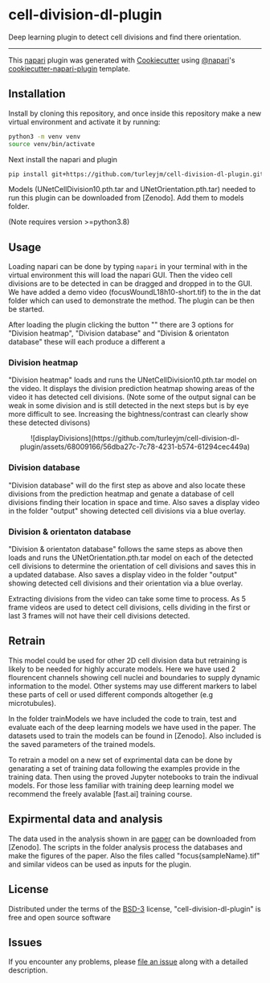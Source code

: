 # cell-division-dl-plugin

Deep learning plugin to detect cell divisions and find there orientation. 

----------------------------------

This [napari] plugin was generated with [Cookiecutter] using [@napari]'s [cookiecutter-napari-plugin] template.

<!--
Don't miss the full getting started guide to set up your new package:
https://github.com/napari/cookiecutter-napari-plugin#getting-started

and review the napari docs for plugin developers:
https://napari.org/stable/plugins/index.html
-->

## Installation

Install by cloning this repository, and once inside this repository make a new virtual environment and activate it by running:

```sh
python3 -m venv venv
source venv/bin/activate
```

Next install the napari and plugin
```sh
pip install git+https://github.com/turleyjm/cell-division-dl-plugin.git
```

Models (UNetCellDivision10.pth.tar and UNetOrientation.pth.tar) needed to run this plugin can be downloaded from [Zenodo]. Add them to models folder.

(Note requires version >=python3.8)

## Usage

Loading napari can be done by typing `napari` in your terminal with in the virtual environment this will load the napari GUI. Then the video cell divisions are to be detected in can be dragged and dropped in to the GUI. We have added a demo video (focusWoundL18h10-short.tif) to the in the dat folder which can used to demonstrate the method. The plugin can be then be started.

After loading the plugin clicking the button "" there are 3 options for "Division heatmap", "Division database" and "Division & orientaton database" these will each produce a different a

### Division heatmap
"Division heatmap" loads and runs the UNetCellDivision10.pth.tar model on the video. It displays the division prediction heatmap showing areas of the video it has detected cell divisions. (Note some of the output signal can be weak in some division and is still detected in the next steps but is by eye more difficult to see. Increasing the bightness/contrast can clearly show these detected divisons)

<p align="center">
![displayDivisions](https://github.com/turleyjm/cell-division-dl-plugin/assets/68009166/56dba27c-7c78-4231-b574-61294cec449a)
</p>

### Division database
"Division database" will do the first step as above and also locate these divisions from the prediction heatmap and genate a database of cell divisions finding their location in space and time. Also saves a display video in the folder "output" showing detected cell divisions via a blue overlay.

### Division & orientaton database
"Division & orientaton database" follows the same steps as above then loads and runs the UNetOrientation.pth.tar model on each of the detected cell divisions to determine the orientation of cell divisions and saves this in a updated database. Also saves a display video in the folder "output" showing detected cell divisions and their orientation via a blue overlay.

Extracting divisions from the video can take some time to process. As 5 frame videos are used to detect cell divisions, cells dividing in the first or last 3 frames will not have their cell divisions detected.

## Retrain 

This model could be used for other 2D cell division data but retraining is likely to be needed for highly accurate models. Here we have used 2 flourencent channels showing cell nuclei and boundaries to supply dynamic information to the model. Other systems may use different markers to label these parts of cell or used different componds altogether (e.g microtubules).

In the folder trainModels we have included the code to train, test and evaluate each of the deep learning models we have used in the paper. The datasets used to train the models can be found in [Zenodo]. Also included is the saved parameters of the trained models.

To retrain a model on a new set of exprimental data can be done by genarating a set of training data following the examples provide in the training data. Then using the proved Jupyter notebooks to train the indivual models. For those less familiar with training deep learning model we recommend the freely avalable [fast.ai] training course.

## Expirmental data and analysis

The data used in the analysis shown in are [paper] can be downloaded from [Zenodo]. The scripts in the folder analysis process the databases and make the figures of the paper. Also the files called "focus{sampleName}.tif" and similar videos can be used as inputs for the plugin.

## License

Distributed under the terms of the [BSD-3] license,
"cell-division-dl-plugin" is free and open source software

## Issues

If you encounter any problems, please [file an issue] along with a detailed description.

[napari]: https://github.com/napari/napari
[Cookiecutter]: https://github.com/audreyr/cookiecutter
[@napari]: https://github.com/napari
[MIT]: http://opensource.org/licenses/MIT
[BSD-3]: http://opensource.org/licenses/BSD-3-Clause
[GNU GPL v3.0]: http://www.gnu.org/licenses/gpl-3.0.txt
[GNU LGPL v3.0]: http://www.gnu.org/licenses/lgpl-3.0.txt
[Apache Software License 2.0]: http://www.apache.org/licenses/LICENSE-2.0
[Mozilla Public License 2.0]: https://www.mozilla.org/media/MPL/2.0/index.txt
[cookiecutter-napari-plugin]: https://github.com/napari/cookiecutter-napari-plugin
[paper]: https://www.biorxiv.org/content/10.1101/2023.03.20.533343v3.abstract

[file an issue]: https://github.com/turleyjm/cell-division-dl-plugin/issues

[napari]: https://github.com/napari/napari
[tox]: https://tox.readthedocs.io/en/latest/
[pip]: https://pypi.org/project/pip/
[PyPI]: https://pypi.org/
